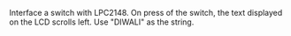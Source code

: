 Interface a switch with LPC2148. On press of the switch, the text displayed on the LCD scrolls left. Use "DIWALI" as the string.
